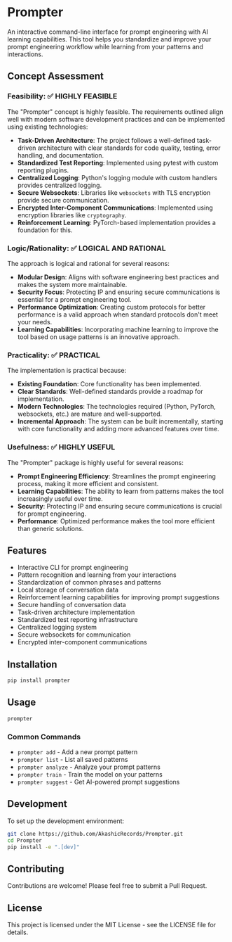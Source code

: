 # Prompter

An interactive command-line interface for prompt engineering with AI learning capabilities. This tool helps you standardize and improve your prompt engineering workflow while learning from your patterns and interactions.

## Concept Assessment

### Feasibility: ✅ HIGHLY FEASIBLE

The "Prompter" concept is highly feasible. The requirements outlined align well with modern software development practices and can be implemented using existing technologies:

- **Task-Driven Architecture**: The project follows a well-defined task-driven architecture with clear standards for code quality, testing, error handling, and documentation.
- **Standardized Test Reporting**: Implemented using pytest with custom reporting plugins.
- **Centralized Logging**: Python's logging module with custom handlers provides centralized logging.
- **Secure Websockets**: Libraries like `websockets` with TLS encryption provide secure communication.
- **Encrypted Inter-Component Communications**: Implemented using encryption libraries like `cryptography`.
- **Reinforcement Learning**: PyTorch-based implementation provides a foundation for this.

### Logic/Rationality: ✅ LOGICAL AND RATIONAL

The approach is logical and rational for several reasons:

- **Modular Design**: Aligns with software engineering best practices and makes the system more maintainable.
- **Security Focus**: Protecting IP and ensuring secure communications is essential for a prompt engineering tool.
- **Performance Optimization**: Creating custom protocols for better performance is a valid approach when standard protocols don't meet your needs.
- **Learning Capabilities**: Incorporating machine learning to improve the tool based on usage patterns is an innovative approach.

### Practicality: ✅ PRACTICAL

The implementation is practical because:

- **Existing Foundation**: Core functionality has been implemented.
- **Clear Standards**: Well-defined standards provide a roadmap for implementation.
- **Modern Technologies**: The technologies required (Python, PyTorch, websockets, etc.) are mature and well-supported.
- **Incremental Approach**: The system can be built incrementally, starting with core functionality and adding more advanced features over time.

### Usefulness: ✅ HIGHLY USEFUL

The "Prompter" package is highly useful for several reasons:

- **Prompt Engineering Efficiency**: Streamlines the prompt engineering process, making it more efficient and consistent.
- **Learning Capabilities**: The ability to learn from patterns makes the tool increasingly useful over time.
- **Security**: Protecting IP and ensuring secure communications is crucial for prompt engineering.
- **Performance**: Optimized performance makes the tool more efficient than generic solutions.

## Features

- Interactive CLI for prompt engineering
- Pattern recognition and learning from your interactions
- Standardization of common phrases and patterns
- Local storage of conversation data
- Reinforcement learning capabilities for improving prompt suggestions
- Secure handling of conversation data
- Task-driven architecture implementation
- Standardized test reporting infrastructure
- Centralized logging system
- Secure websockets for communication
- Encrypted inter-component communications

## Installation

```bash
pip install prompter
```

## Usage

```bash
prompter
```

### Common Commands

- `prompter add` - Add a new prompt pattern
- `prompter list` - List all saved patterns
- `prompter analyze` - Analyze your prompt patterns
- `prompter train` - Train the model on your patterns
- `prompter suggest` - Get AI-powered prompt suggestions

## Development

To set up the development environment:

```bash
git clone https://github.com/AkashicRecords/Prompter.git
cd Prompter
pip install -e ".[dev]"
```

## Contributing

Contributions are welcome! Please feel free to submit a Pull Request.

## License

This project is licensed under the MIT License - see the LICENSE file for details. 